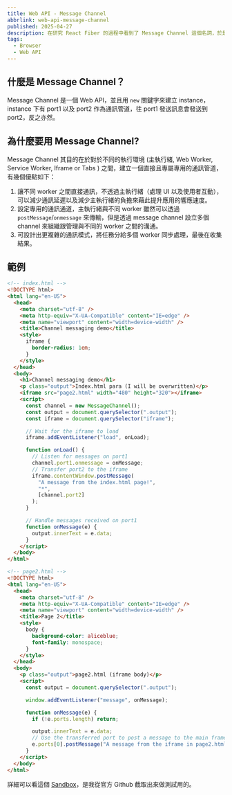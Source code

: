 ```yaml
---
title: Web API - Message Channel
abbrlink: web-api-message-channel
published: 2025-04-27
description: 在研究 React Fiber 的過程中看到了 Message Channel 這個名詞，於是做個簡單的學習並且記下筆記。
tags:
  - Browser
  - Web API
---
```


## 什麼是 Message Channel？
Message Channel 是一個 Web API，並且用 `new` 關鍵字來建立 instance，instance 下有 port1 以及 port2 作為通訊管道，往 port1 發送訊息會發送到 port2，反之亦然。

## 為什麼要用 Message Channel?
Message Channel 其目的在於對於不同的執行環境 (主執行緒, Web Worker, Service Worker, Iframe or Tabs ) 之間，建立一個直接且專屬專用的通訊管道，有幾個優點如下：

1. 讓不同 worker 之間直接通訊，不透過主執行緒（處理 UI 以及使用者互動），可以減少通訊延遲以及減少主執行緒的負擔來藉此提升應用的響應速度。
2. 設定專用的通訊通道，主執行緒與不同 worker 雖然可以透過 `postMessage`/`onmessage` 來傳輸，但是透過 message channel 設立多個 channel 來組織跟管理與不同的 worker 之間的溝通。
3. 可設計出更複雜的通訊模式，將任務分給多個 worker 同步處理，最後在收集結果。

## 範例
```html
<!-- index.html -->
<!DOCTYPE html>
<html lang="en-US">
  <head>
    <meta charset="utf-8" />
    <meta http-equiv="X-UA-Compatible" content="IE=edge" />
    <meta name="viewport" content="width=device-width" />
    <title>Channel messaging demo</title>
    <style>
      iframe {
        border-radius: 1em;
      }
    </style>
  </head>
  <body>
    <h1>Channel messaging demo</h1>
    <p class="output">Index.html para (I will be overwritten)</p>
    <iframe src="page2.html" width="480" height="320"></iframe>
    <script>
      const channel = new MessageChannel();
      const output = document.querySelector(".output");
      const iframe = document.querySelector("iframe");

      // Wait for the iframe to load
      iframe.addEventListener("load", onLoad);

      function onLoad() {
        // Listen for messages on port1
        channel.port1.onmessage = onMessage;
        // Transfer port2 to the iframe
        iframe.contentWindow.postMessage(
          "A message from the index.html page!",
          "*",
          [channel.port2]
        );
      }

      // Handle messages received on port1
      function onMessage(e) {
        output.innerText = e.data;
      }
    </script>
  </body>
</html>

```

```html
<!-- page2.html -->
<!DOCTYPE html>
<html lang="en-US">
  <head>
    <meta charset="utf-8" />
    <meta http-equiv="X-UA-Compatible" content="IE=edge" />
    <meta name="viewport" content="width=device-width" />
    <title>Page 2</title>
    <style>
      body {
        background-color: aliceblue;
        font-family: monospace;
      }
    </style>
  </head>
  <body>
    <p class="output">page2.html (iframe body)</p>
    <script>
      const output = document.querySelector(".output");

      window.addEventListener("message", onMessage);

      function onMessage(e) {
        if (!e.ports.length) return;

        output.innerText = e.data;
        // Use the transferred port to post a message to the main frame
        e.ports[0].postMessage("A message from the iframe in page2.html");
      }
    </script>
  </body>
</html>

```

詳細可以看這個 [Sandbox](https://codesandbox.io/p/sandbox/8s8mzf)，是我從官方 Github 截取出來做測試用的。
